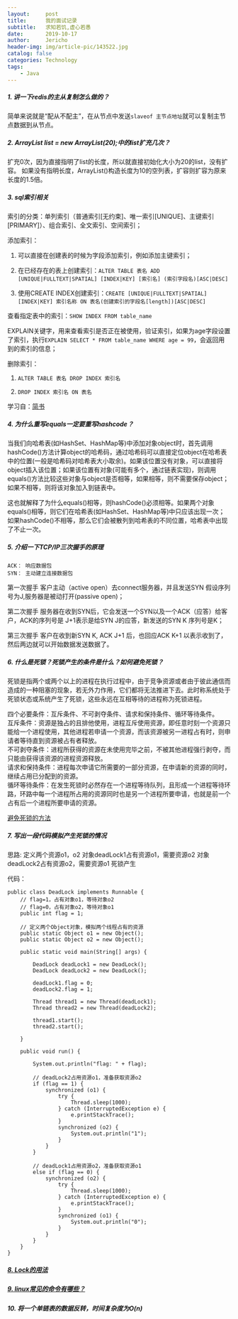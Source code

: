 ```yaml
---
layout:     post
title:      我的面试记录
subtitle:   求知若饥,虚心若愚
date:       2019-10-17
author:     Jericho
header-img: img/article-pic/143522.jpg
catalog: false
categories: Technology
tags:
    - Java
---
```


##### 1. 讲一下redis的主从复制怎么做的？
简单来说就是“配从不配主”，在从节点中发送`slaveof 主节点地址`就可以复制主节点数据到从节点。

##### 2. ArrayList list = new ArrayList(20);中的list扩充几次？
扩充0次，因为直接指明了list的长度，所以就直接初始化大小为20的list，没有扩容。
如果没有指明长度，ArrayList()构造长度为10的空列表，扩容则扩容为原来长度的1.5倍。

##### 3. sql索引相关
索引的分类：单列索引（普通索引[无约束]、唯一索引[UNIQUE]、主键索引[PRIMARY]）、组合索引、全文索引、空间索引；

添加索引：
1. 可以直接在创建表的时候为字段添加索引，例如添加主键索引；

2. 在已经存在的表上创建索引：`ALTER TABLE 表名 ADD [UNIQUE|FULLTEXT|SPATIAL] [INDEX|KEY] [索引名] (索引字段名)[ASC|DESC]`

3. 使用CREATE INDEX创建索引：`CREATE [UNIQUE|FULLTEXT|SPATIAL] [INDEX|KEY] 索引名称 ON 表名(创建索引的字段名[length])[ASC|DESC]`

查看指定表中的索引：`SHOW INDEX FROM table_name`

EXPLAIN关键字，用来查看索引是否正在被使用，验证索引，如果为age字段设置了索引，执行`EXPLAIN SELECT * FROM table_name WHERE age = 99`，会返回用到的索引的信息；

删除索引：

1. `ALTER TABLE 表名 DROP INDEX 索引名`

2. `DROP INDEX 索引名 ON 表名`

学习自：[简书](https://www.jianshu.com/p/0d6c828d3c70)

##### 4. 为什么重写equals一定要重写hashcode？
当我们向哈希表(如HashSet、HashMap等)中添加对象object时，首先调用hashCode()方法计算object的哈希码，通过哈希码可以直接定位object在哈希表中的位置(一般是哈希码对哈希表大小取余)。如果该位置没有对象，可以直接将object插入该位置；如果该位置有对象(可能有多个，通过链表实现)，则调用equals()方法比较这些对象与object是否相等，如果相等，则不需要保存object；如果不相等，则将该对象加入到链表中。

这也就解释了为什么equals()相等，则hashCode()必须相等。如果两个对象equals()相等，则它们在哈希表(如HashSet、HashMap等)中只应该出现一次；如果hashCode()不相等，那么它们会被散列到哈希表的不同位置，哈希表中出现了不止一次。

##### 5. 介绍一下TCP/IP三次握手的原理
    ACK： 响应数据包
    SYN： 主动建立连接数据包

第一次握手
客户主动（active open）去connect服务器，并且发送SYN 假设序列号为J,服务器是被动打开(passive open)；

第二次握手
服务器在收到SYN后，它会发送一个SYN以及一个ACK（应答）给客户，ACK的序列号是 J+1表示是给SYN J的应答，新发送的SYN K 序列号是K；

第三次握手
客户在收到新SYN K, ACK J+1 后，也回应ACK K+1 以表示收到了，然后两边就可以开始数据发送数据了。

##### 6. 什么是死锁？死锁产生的条件是什么？如何避免死锁？
死锁是指两个或两个以上的进程在执行过程中，由于竞争资源或者由于彼此通信而造成的一种阻塞的现象，若无外力作用，它们都将无法推进下去。此时称系统处于死锁状态或系统产生了死锁，这些永远在互相等待的进程称为死锁进程。

四个必要条件：互斥条件、不可剥夺条件、请求和保持条件、循环等待条件。
<br/>互斥条件：资源是独占的且排他使用，进程互斥使用资源，即任意时刻一个资源只能给一个进程使用，其他进程若申请一个资源，而该资源被另一进程占有时，则申请者等待直到资源被占有者释放。
<br/>不可剥夺条件：进程所获得的资源在未使用完毕之前，不被其他进程强行剥夺，而只能由获得该资源的进程资源释放。
<br/>请求和保持条件：进程每次申请它所需要的一部分资源，在申请新的资源的同时，继续占用已分配到的资源。
<br/>循环等待条件：在发生死锁时必然存在一个进程等待队列，且形成一个进程等待环路，环路中每一个进程所占用的资源同时也是另一个进程所要申请，也就是前一个占有后一个进程所要申请的资源。

[避免死锁的方法](https://wiki.jikexueyuan.com/project/java-concurrent/deadlock-prevention.html)

##### 7. 写出一段代码模拟产生死锁的情况
思路:
定义两个资源o1，o2
对象deadLock1占有资源o1，需要资源o2
对象deadLock2占有资源o2，需要资源o1
死锁产生

代码：

    public class DeadLock implements Runnable {
        // flag=1，占有对象o1，等待对象o2
        // flag=0，占有对象o2，等待对象o1
        public int flag = 1;
    
        // 定义两个Object对象，模拟两个线程占有的资源
        public static Object o1 = new Object();
        public static Object o2 = new Object();
    
        public static void main(String[] args) {
        
            DeadLock deadLock1 = new DeadLock();
            DeadLock deadLock2 = new DeadLock();
    
            deadLock1.flag = 0;
            deadLock2.flag = 1;
    
            Thread thread1 = new Thread(deadLock1);
            Thread thread2 = new Thread(deadLock2);
    
            thread1.start();
            thread2.start();
    
        }
    
        public void run() {
    
            System.out.println("flag: " + flag);
    
            // deadLock2占用资源o1，准备获取资源o2
            if (flag == 1) {
                synchronized (o1) {
                    try {
                        Thread.sleep(1000);
                    } catch (InterruptedException e) {
                        e.printStackTrace();
                    }
                    synchronized (o2) {
                        System.out.println("1");
                    }
                }
            }
    
            // deadLock1占用资源o2，准备获取资源o1
            else if (flag == 0) {
                synchronized (o2) {
                    try {
                        Thread.sleep(1000);
                    } catch (InterruptedException e) {
                        e.printStackTrace();
                    }
                    synchronized (o1) {
                        System.out.println("0");
                    }
                }
            }
        }
    }

##### [8. Lock的用法](https://blog.csdn.net/weixin_40583386/article/details/86170355)

##### [9. linux常见的命令有哪些？](https://www.cnblogs.com/caozy/p/9261224.html#!comments)

##### 10. 将一个单链表的数据反转，时间复杂度为O(n)







